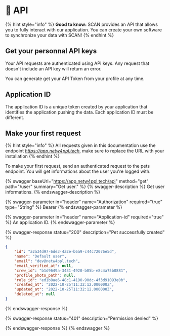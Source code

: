 # 🔭 API

{% hint style="info" %}
**Good to know:** SCAN provides an API that allows you to fully interact with our application. You can create your own software to synchronize your data with SCAN!
{% endhint %}

## Get your personnal API keys

Your API requests are authenticated using API keys. Any request that doesn't include an API key will return an error.

You can generate get your API Token from your profile at any time.

## Application ID

The application ID is a unique token created by your application that identifies the application pushing the data. Each application ID must be different.

## Make your first request

{% hint style="info" %}
All requests given in this documentation use the endpoint _https://app.netw4ppl.tech_, make sure to replace the URL with your installation
{% endhint %}

To make your first request, send an authenticated request to the pets endpoint. You will get informations about the user you're logged with.

{% swagger baseUrl="https://app.netw4ppl.tech/api" method="get" path="/user" summary="Get user." %}
{% swagger-description %}
Get user informations.
{% endswagger-description %}

{% swagger-parameter in="header" name="Authorization" required="true" type="String" %}
Bearer <TOKEN>
{% endswagger-parameter %}

{% swagger-parameter in="header" name="Application-id" required="true" %}
An application ID.
{% endswagger-parameter %}

{% swagger-response status="200" description="Pet successfully created" %}
```json
{
    "id": "a2a34d97-6de3-4a2e-b6a9-c44c72076e5d",
    "name": "Default user",
    "email": "dev@netw4ppl.tech",
    "email_verified_at": null,
    "crew_id": "b1d9649a-3431-4920-b05b-e8c4a75b0881",
    "profile_photo_path": null,
    "role_id": "ed1b8ae6-48c1-4190-90dc-4f3d91093e0b",
    "created_at": "2022-10-25T11:32:12.000000Z",
    "updated_at": "2022-10-25T11:32:12.000000Z",
    "deleted_at": null
}
```
{% endswagger-response %}

{% swagger-response status="401" description="Permission denied" %}

{% endswagger-response %}
{% endswagger %}
